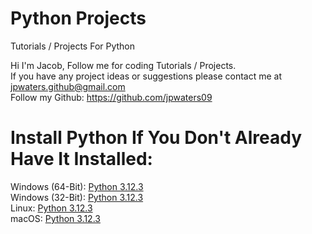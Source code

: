 # Python Projects
Tutorials / Projects For Python

Hi I'm Jacob,
Follow me for coding Tutorials / Projects.\
If you have any project ideas or suggestions please contact me at jpwaters.github@gmail.com \
Follow my Github: https://github.com/jpwaters09

# Install Python If You Don't Already Have It Installed: 
Windows (64-Bit): [Python 3.12.3](https://www.python.org/ftp/python/3.12.3/python-3.12.3-amd64.exe) \
Windows (32-Bit): [Python 3.12.3](https://www.python.org/ftp/python/3.12.3/python-3.12.3.exe) \
Linux: [Python 3.12.3](https://www.python.org/ftp/python/3.12.3/Python-3.12.3.tgz) \
macOS: [Python 3.12.3](https://www.python.org/ftp/python/3.12.3/python-3.12.3-macos11.pkg)
